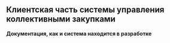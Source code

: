## Клиентская часть системы управления коллективными закупками

**Документация, как  и система находится в разработке**